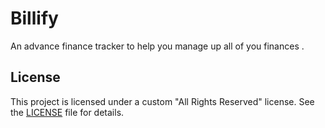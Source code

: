 # Billify

An advance finance tracker to help you manage up all of you finances .

## License

This project is licensed under a custom "All Rights Reserved" license. See the [LICENSE](LICENSE.md) file for details.
